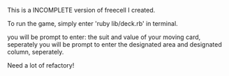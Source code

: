 This is a INCOMPLETE version of freecell I created.

To run the game, simply enter 'ruby lib/deck.rb' in terminal.

you will be prompt to enter: the suit and value of your moving card, seperately
you will be prompt to enter the designated area and designated column, seperately.

Need a lot of refactory!

